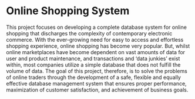 # Online Shopping System

This project focuses on developing a complete database system for online shopping that discharges the complexity of contemporary electronic commerce. With the ever-growing need for easy to access and effortless shopping experience, online shopping has become very popular. But, whilst online marketplaces have become dependent on vast amounts of data for user and product maintenance, and transactions and ‘data junkies’ exist within, most companies utilize a simple database that does not fulfill the volume of data. The goal of this project, therefore, is to solve the problems of online traders through the development of a safe, flexible and equally effective database management system that ensures proper performance, maximization of customer satisfaction, and achievement of business goals.
